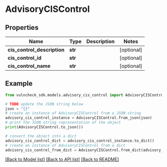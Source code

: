 # AdvisoryCISControl


## Properties

Name | Type | Description | Notes
------------ | ------------- | ------------- | -------------
**cis_control_description** | **str** |  | [optional] 
**cis_control_id** | **str** |  | [optional] 
**cis_control_name** | **str** |  | [optional] 

## Example

```python
from vulncheck_sdk.models.advisory_cis_control import AdvisoryCISControl

# TODO update the JSON string below
json = "{}"
# create an instance of AdvisoryCISControl from a JSON string
advisory_cis_control_instance = AdvisoryCISControl.from_json(json)
# print the JSON string representation of the object
print(AdvisoryCISControl.to_json())

# convert the object into a dict
advisory_cis_control_dict = advisory_cis_control_instance.to_dict()
# create an instance of AdvisoryCISControl from a dict
advisory_cis_control_from_dict = AdvisoryCISControl.from_dict(advisory_cis_control_dict)
```
[[Back to Model list]](../README.md#documentation-for-models) [[Back to API list]](../README.md#documentation-for-api-endpoints) [[Back to README]](../README.md)


